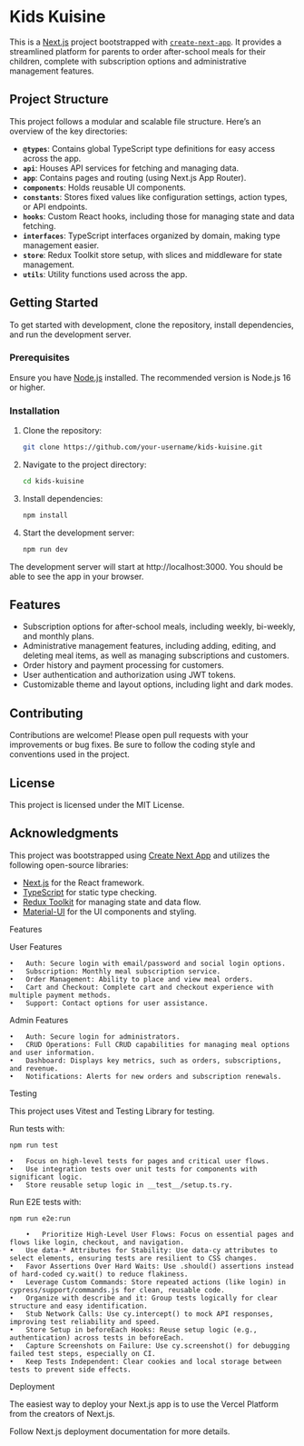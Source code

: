 # Kids Kuisine

This is a [Next.js](https://nextjs.org) project bootstrapped with [`create-next-app`](https://nextjs.org/docs/app/api-reference/cli/create-next-app). It provides a streamlined platform for parents to order after-school meals for their children, complete with subscription options and administrative management features.

## Project Structure

This project follows a modular and scalable file structure. Here’s an overview of the key directories:

-   **`@types`**: Contains global TypeScript type definitions for easy access across the app.
-   **`api`**: Houses API services for fetching and managing data.
-   **`app`**: Contains pages and routing (using Next.js App Router).
-   **`components`**: Holds reusable UI components.
-   **`constants`**: Stores fixed values like configuration settings, action types, or API endpoints.
-   **`hooks`**: Custom React hooks, including those for managing state and data fetching.
-   **`interfaces`**: TypeScript interfaces organized by domain, making type management easier.
-   **`store`**: Redux Toolkit store setup, with slices and middleware for state management.
-   **`utils`**: Utility functions used across the app.

## Getting Started

To get started with development, clone the repository, install dependencies, and run the development server.

### Prerequisites

Ensure you have [Node.js](https://nodejs.org/) installed. The recommended version is Node.js 16 or higher.

### Installation

1. Clone the repository:

    ```bash
    git clone https://github.com/your-username/kids-kuisine.git
    ```

2. Navigate to the project directory:

    ```bash
    cd kids-kuisine
    ```

3. Install dependencies:

    ```bash
    npm install
    ```

4. Start the development server:

    ```bash
    npm run dev
    ```

The development server will start at http://localhost:3000. You should be able to see the app in your browser.

## Features

-   Subscription options for after-school meals, including weekly, bi-weekly, and monthly plans.
-   Administrative management features, including adding, editing, and deleting meal items, as well as managing subscriptions and customers.
-   Order history and payment processing for customers.
-   User authentication and authorization using JWT tokens.
-   Customizable theme and layout options, including light and dark modes.

## Contributing

Contributions are welcome! Please open pull requests with your improvements or bug fixes. Be sure to follow the coding style and conventions used in the project.

## License

This project is licensed under the MIT License.

## Acknowledgments

This project was bootstrapped using [Create Next App](https://nextjs.org/docs/app/api-reference/cli/create-next-app) and utilizes the following open-source libraries:

-   [Next.js](https://nextjs.org/) for the React framework.
-   [TypeScript](https://www.typescriptlang.org/) for static type checking.
-   [Redux Toolkit](https://redux-toolkit.js.org/) for managing state and data flow.
-   [Material-UI](https://material-ui.com/) for the UI components and styling.

Features

User Features

    •	Auth: Secure login with email/password and social login options.
    •	Subscription: Monthly meal subscription service.
    •	Order Management: Ability to place and view meal orders.
    •	Cart and Checkout: Complete cart and checkout experience with multiple payment methods.
    •	Support: Contact options for user assistance.

Admin Features

    •	Auth: Secure login for administrators.
    •	CRUD Operations: Full CRUD capabilities for managing meal options and user information.
    •	Dashboard: Displays key metrics, such as orders, subscriptions, and revenue.
    •	Notifications: Alerts for new orders and subscription renewals.

Testing

This project uses Vitest and Testing Library for testing.

Run tests with:

    npm run test

    •	Focus on high-level tests for pages and critical user flows.
    •	Use integration tests over unit tests for components with significant logic.
    •	Store reusable setup logic in __test__/setup.ts.ry.

Run E2E tests with:

    npm run e2e:run

    	•	Prioritize High-Level User Flows: Focus on essential pages and flows like login, checkout, and navigation.
    •	Use data-* Attributes for Stability: Use data-cy attributes to select elements, ensuring tests are resilient to CSS changes.
    •	Favor Assertions Over Hard Waits: Use .should() assertions instead of hard-coded cy.wait() to reduce flakiness.
    •	Leverage Custom Commands: Store repeated actions (like login) in cypress/support/commands.js for clean, reusable code.
    •	Organize with describe and it: Group tests logically for clear structure and easy identification.
    •	Stub Network Calls: Use cy.intercept() to mock API responses, improving test reliability and speed.
    •	Store Setup in beforeEach Hooks: Reuse setup logic (e.g., authentication) across tests in beforeEach.
    •	Capture Screenshots on Failure: Use cy.screenshot() for debugging failed test steps, especially on CI.
    •	Keep Tests Independent: Clear cookies and local storage between tests to prevent side effects.

Deployment

The easiest way to deploy your Next.js app is to use the Vercel Platform from the creators of Next.js.

Follow Next.js deployment documentation for more details.
